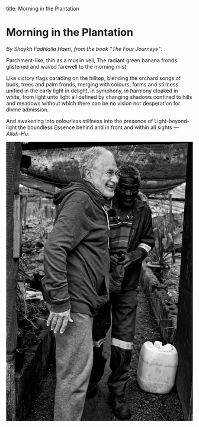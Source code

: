 title: Morning in the Plantation

# Morning in the Plantation

_By Shaykh Fadhlalla Haeri, from the book "The Four Journeys"_.

Parchment-like, thin as a muslin veil,
The radiant green banana fronds glistened and waved farewell to the morning mist.

Like victory flags parading on the hilltop,
blending the orchard songs of buds, trees and palm fronds,
merging with colours, forms and stillness
unified in the early light
in delight, in symphony, in harmony cloaked in white,
from light unto light
all defined by changing shadows confined to hills and meadows without which there can be no vision nor desperation for divine admission.

And awakening into colourless stillness into the presence of Light-beyond-light the boundless Essence
behind and in front and within all sights — _Allah-Hu_.

![Plantation Morning](./img/sfh_plantation.jpg)